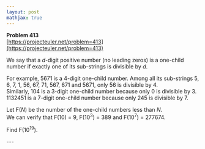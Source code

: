 ```yaml
---
layout: post
mathjax: true
---
```

**Problem 413**  
[https://projecteuler.net/problem=413](https://projecteuler.net/problem=413)

<p>We say that a <var>d</var>-digit positive number (no leading zeros) is a one-child number if exactly one of its sub-strings is divisible by <var>d</var>.</p>

<p>For example, 5671 is a 4-digit one-child number. Among all its sub-strings 5, 6, 7, 1, 56, 67, 71, 567, 671 and 5671, only 56 is divisible by 4.<br />
Similarly, 104 is a 3-digit one-child number because only 0 is divisible by 3.<br />
1132451 is a 7-digit one-child number because only 245 is divisible by 7.</p>

<p>Let F(<var>N</var>) be the number of the one-child numbers less than <var>N</var>.<br />
We can verify that F(10) = 9, F(10<sup>3</sup>) = 389 and F(10<sup>7</sup>) = 277674.</p>

<p>Find F(10<sup>19</sup>).</p>
---
